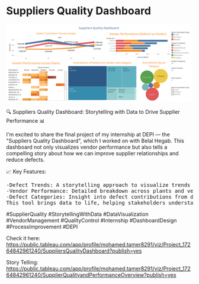# Suppliers Quality Dashboard

<img src="https://github.com/Mohamed-Tamer-1/Data-Analysis/blob/main/Tableau/Suppliers%20Quality/Suppliers%20Quality%20Dashboard.png" width="500">

🔍 Suppliers Quality Dashboard: Storytelling with Data to Drive Supplier Performance 📊

I'm excited to share the final project of my internship at DEPI — the "Suppliers Quality Dashboard", which I worked on with Belal Hegab. 
This dashboard not only visualizes vendor performance but also tells a compelling story about how we can improve supplier relationships and reduce defects.

📈 Key Features:
<pre>
-Defect Trends: A storytelling approach to visualize trends over time, identifying areas of concern and improvement.
-Vendor Performance: Detailed breakdown across plants and vendors, highlighting where actions are needed.
-Defect Categories: Insight into defect contributions from different categories like logistics, packaging, and mechanicals.
This tool brings data to life, helping stakeholders understand where to focus efforts to boost quality and collaboration with suppliers.
</pre>

#SupplierQuality #StorytellingWithData #DataVisualization #VendorManagement #QualityControl #Internship #DashboardDesign #ProcessImprovement #DEPI

Check it here: https://public.tableau.com/app/profile/mohamed.tamer8291/viz/Project_17264842961240/SuppliersQualityDashboard?publish=yes

Story Telling: https://public.tableau.com/app/profile/mohamed.tamer8291/viz/Project_17264842961240/SupplierQualityandPerformanceOverview?publish=yes
